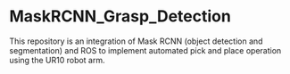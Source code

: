 # MaskRCNN_Grasp_Detection
This repository is an integration of Mask RCNN (object detection and segmentation) and ROS to implement automated pick and place operation using the UR10 robot arm.

